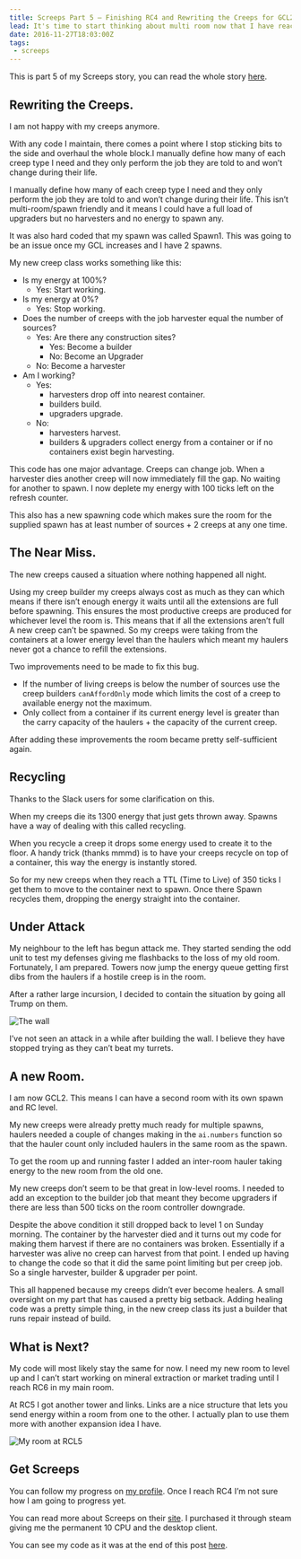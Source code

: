 ```yaml
---
title: Screeps Part 5 – Finishing RC4 and Rewriting the Creeps for GCL2
lead: It's time to start thinking about multi room now that I have reached GCL2
date: 2016-11-27T18:03:00Z
tags:
 - screeps
---
```

This is part 5 of my Screeps story, you can read the whole story [here](/tag/screeps).

## Rewriting the Creeps.

I am not happy with my creeps anymore.

With any code I maintain, there comes a point where I stop sticking bits to the side and overhaul the whole block.I manually define how many of each creep type I need and they only perform the job they are told to and won’t change during their life.

I manually define how many of each creep type I need and they only perform the job they are told to and won’t change during their life. This isn’t multi-room/spawn friendly and it means I could have a full load of upgraders but no harvesters and no energy to spawn any.

It was also hard coded that my spawn was called Spawn1. This was going to be an issue once my GCL increases and I have 2 spawns.

My new creep class works something like this:

  - Is my energy at 100%?
    - Yes: Start working.
  - Is my energy at 0%?
    - Yes: Stop working.
  - Does the number of creeps with the job harvester equal the number of sources?
    - Yes: Are there any construction sites?
      - Yes: Become a builder
      - No: Become an Upgrader
    - No: Become a harvester
  - Am I working?
    - Yes:
      - harvesters drop off into nearest container.
      - builders build.
      - upgraders upgrade.
    - No:
      - harvesters harvest.
      - builders & upgraders collect energy from a container or if no containers exist begin harvesting.

This code has one major advantage. Creeps can change job. When a harvester dies another creep will now immediately fill the gap. No waiting for another to spawn. I now deplete my energy with 100 ticks left on the refresh counter.

This also has a new spawning code which makes sure the room for the supplied spawn has at least number of sources + 2 creeps at any one time.

## The Near Miss.

The new creeps caused a situation where nothing happened all night.

Using my creep builder my creeps always cost as much as they can which means if there isn’t enough energy it waits until all the extensions are full before spawning. This ensures the most productive creeps are produced for whichever level the room is. This means that if all the extensions aren’t full A new creep can’t be spawned. So my creeps were taking from the containers at a lower energy level than the haulers which meant my haulers never got a chance to refill the extensions.

Two improvements need to be made to fix this bug.

  - If the number of living creeps is below the number of sources use the creep builders `canAffordOnly` mode which limits the cost of a creep to available energy not the maximum.
  - Only collect from a container if its current energy level is greater than the carry capacity of the haulers + the capacity of the current creep.

After adding these improvements the room became pretty self-sufficient again.

## Recycling

Thanks to the Slack users for some clarification on this.

When my creeps die its 1300 energy that just gets thrown away. Spawns have a way of dealing with this called recycling.

When you recycle a creep it drops some energy used to create it to the floor. A handy trick (thanks mmmd) is to have your creeps recycle on top of a container, this way the energy is instantly stored.

So for my new creeps when they reach a TTL (Time to Live) of 350 ticks I get them to move to the container next to spawn. Once there Spawn recycles them, dropping the energy straight into the container.

## Under Attack

My neighbour to the left has begun attack me. They started sending the odd unit to test my defenses giving me flashbacks to the loss of my old room. Fortunately, I am prepared. Towers now jump the energy queue getting first dibs from the haulers if a hostile creep is in the room.

After a rather large incursion, I decided to contain the situation by going all Trump on them.

![The wall](/assets/2016/11/screeps-part-5-finishing-rc4-rewriting-creeps-gcl2/wall.png)

I’ve not seen an attack in a while after building the wall. I believe they have stopped trying as they can’t beat my turrets.

## A new Room.

I am now GCL2. This means I can have a second room with its own spawn and RC level.

My new creeps were already pretty much ready for multiple spawns, haulers needed a couple of changes making in the `ai.numbers` function so that the hauler count only included haulers in the same room as the spawn.

To get the room up and running faster I added an inter-room hauler taking energy to the new room from the old one.

My new creeps don’t seem to be that great in low-level rooms. I needed to add an exception to the builder job that meant they become upgraders if there are less than 500 ticks on the room controller downgrade.

Despite the above condition it still dropped back to level 1 on Sunday morning. The container by the harvester died and it turns out my code for making them harvest if there are no containers was broken. Essentially if a harvester was alive no creep can harvest from that point. I ended up having to change the code so that it did the same point limiting but per creep job. So a single harvester, builder & upgrader per point.

This all happened because my creeps didn’t ever become healers. A small oversight on my part that has caused a pretty big setback. Adding healing code was a pretty simple thing, in the new creep class its just a builder that runs repair instead of build.

## What is Next?

My code will most likely stay the same for now. I need my new room to level up and I can’t start working on mineral extraction or market trading until I reach RC6 in my main room.

At RC5 I got another tower and links. Links are a nice structure that lets you send energy within a room from one to the other. I actually plan to use them more with another expansion idea I have.

![My room at RCL5](/assets/2016/11/screeps-part-5-finishing-rc4-rewriting-creeps-gcl2/rc5.png)

## Get Screeps

You can follow my progress on [my profile](https://screeps.com/a/#!/profile/Arcath). Once I reach RC4 I’m not sure how I am going to progress yet.

You can read more about Screeps on their [site](https://screeps.com/). I purchased it through steam giving me the permanent 10 CPU and the desktop client.

You can see my code as it was at the end of this post [here](https://github.com/Arcath/screeps-code/tree/daf0c012a7820b7293c229afea01d8456d4d3b6a).
